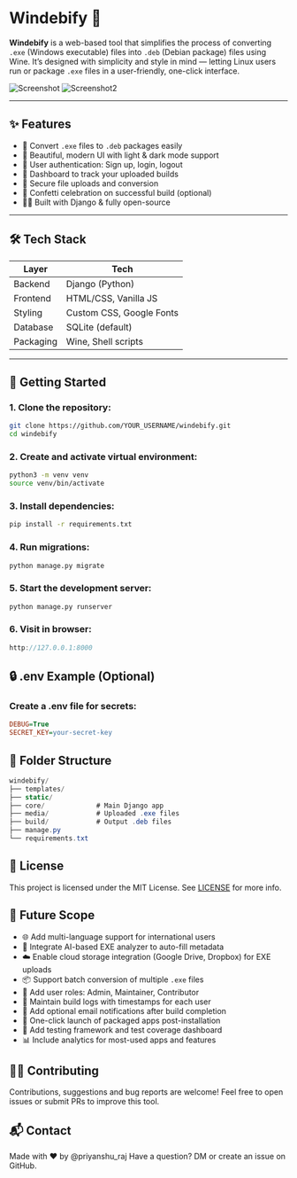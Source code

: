 # Windebify 🚀

**Windebify** is a web-based tool that simplifies the process of converting `.exe` (Windows executable) files into `.deb` (Debian package) files using Wine. It’s designed with simplicity and style in mind — letting Linux users run or package `.exe` files in a user-friendly, one-click interface.

![Screenshot](https://github.com/user-attachments/assets/72645550-1b87-4f9a-9f76-d0097a7b0c2e)
![Screenshot2](https://github.com/user-attachments/assets/6742b2e8-1d64-4521-8759-5d68e64005c0)


 <!-- Replace with actual screenshot URL -->

---

## ✨ Features

- 🔁 Convert `.exe` files to `.deb` packages easily
- 🎨 Beautiful, modern UI with light & dark mode support
- 👤 User authentication: Sign up, login, logout
- 🧠 Dashboard to track your uploaded builds
- 📁 Secure file uploads and conversion
- 🎉 Confetti celebration on successful build (optional)
- 🧑‍💻 Built with Django & fully open-source

---

## 🛠 Tech Stack

| Layer     | Tech                 |
|-----------|----------------------|
| Backend   | Django (Python)      |
| Frontend  | HTML/CSS, Vanilla JS |
| Styling   | Custom CSS, Google Fonts |
| Database  | SQLite (default)     |
| Packaging | Wine, Shell scripts  |

---

## 🚀 Getting Started

### 1. Clone the repository: 

```bash
git clone https://github.com/YOUR_USERNAME/windebify.git
cd windebify
```

### 2. Create and activate virtual environment:
```bash
python3 -m venv venv
source venv/bin/activate
```

### 3. Install dependencies:
```bash
pip install -r requirements.txt
```

### 4. Run migrations:
```bash
python manage.py migrate
```

### 5. Start the development server:
```bash
python manage.py runserver
```

### 6. Visit in browser:
```cpp
http://127.0.0.1:8000
```

## 🔒 .env Example (Optional)
### Create a .env file for secrets:

```ini
DEBUG=True
SECRET_KEY=your-secret-key
```

## 📁 Folder Structure
```csharp
windebify/
├── templates/
├── static/
├── core/             # Main Django app
├── media/            # Uploaded .exe files
├── build/            # Output .deb files
├── manage.py
└── requirements.txt
```
## 📜 License
This project is licensed under the MIT License. See [LICENSE](/LICENSE) for more info.

## 🔭 Future Scope

- 🌐 Add multi-language support for international users  
- 🧠 Integrate AI-based EXE analyzer to auto-fill metadata  
- ☁️ Enable cloud storage integration (Google Drive, Dropbox) for EXE uploads  
- 📦 Support batch conversion of multiple `.exe` files  
- 🔐 Add user roles: Admin, Maintainer, Contributor  
- 📝 Maintain build logs with timestamps for each user  
- 📲 Add optional email notifications after build completion  
- 🚀 One-click launch of packaged apps post-installation  
- 🧪 Add testing framework and test coverage dashboard  
- 📊 Include analytics for most-used apps and features  

## 🙋‍♂️ Contributing
Contributions, suggestions and bug reports are welcome!
Feel free to open issues or submit PRs to improve this tool.

## 📬 Contact
Made with ❤️  by @priyanshu_raj
Have a question? DM or create an issue on GitHub.
